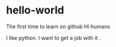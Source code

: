# hello-world
The first time to learn on github
Hi humans

I like python. l want to get a job with it .
